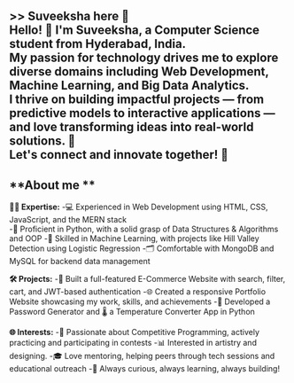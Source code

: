 **>> Suveeksha here 👋** <br>
Hello! 👋 I'm Suveeksha, a Computer Science student from Hyderabad, India.  
My passion for technology drives me to explore diverse domains including Web Development, Machine Learning, and Big Data Analytics.  
I thrive on building impactful projects — from predictive models to interactive applications — and love transforming ideas into real-world solutions. 🚀    
Let's connect and innovate together! 🌟
<br>
---
**About me **
---
**👩‍💻 Expertise:**
-💻 Experienced in Web Development using HTML, CSS, JavaScript, and the MERN stack  
-🐍 Proficient in Python, with a solid grasp of Data Structures & Algorithms and OOP
-🧠 Skilled in Machine Learning, with projects like Hill Valley Detection using Logistic Regression
-🗂️ Comfortable with MongoDB and MySQL for backend data management

**🛠️ Projects:**
-🛒 Built a full-featured E-Commerce Website with search, filter, cart, and JWT-based authentication
-🌐 Created a responsive Portfolio Website showcasing my work, skills, and achievements
-🔐 Developed a Password Generator and 🌡️ a Temperature Converter App in Python

**🌐 Interests:**
-🏁 Passionate about Competitive Programming, actively practicing and participating in contests
-📊 Interested in artistry and designing.
-🎓 Love mentoring, helping peers through tech sessions and educational outreach
-🧩 Always curious, always learning, always building!


